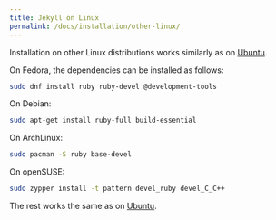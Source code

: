 ```yaml
---
title: Jekyll on Linux
permalink: /docs/installation/other-linux/
---
```

Installation on other Linux distributions works similarly as on [Ubuntu](../ubuntu/).

On Fedora, the dependencies can be installed as follows:

 ```sh
sudo dnf install ruby ruby-devel @development-tools
```

On Debian:

```sh
sudo apt-get install ruby-full build-essential
```

On ArchLinux:

```sh
sudo pacman -S ruby base-devel
```

On openSUSE:

```sh
sudo zypper install -t pattern devel_ruby devel_C_C++
```

The rest works the same as on [Ubuntu](../ubuntu/).

